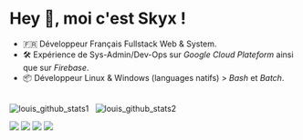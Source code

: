 <!-- <img align="right" src="https://github.com/abhisheknaiidu/abhisheknaiidu/blob/master/code.gif?raw=true" width="500" height="320"/> --> 

<h1>Hey 👋, moi c'est Skyx ! </h1> 

- 🇫🇷 Développeur Français Fullstack Web & System.
- 🛠️ Expérience de Sys-Admin/Dev-Ops sur _Google Cloud Plateform_ ainsi que sur _Firebase_.
- 📦 Développeur Linux & Windows (languages natifs) > _Bash_ et _Batch_.<br/><br/>

![louis_github_stats1](https://github-readme-stats.vercel.app/api?username=SkyX-ID-FR&show_icons=true&hide_border=true)&nbsp;&nbsp;
![louis_github_stats2](https://github-readme-stats-eight-theta.vercel.app/api/top-langs/?username=SkyX-ID-FR&layout=compact&langs_count=8&hide_border=true)

<p>
  <a href="https://github.com/SkyX-ID-FR" target="_blank"><img src="https://img.shields.io/badge/GitHub-100000?style=flate-square&logo=github&logoColor=white" /></a>
  <a href="https://open.spotify.com/user/1cyinrp22lgifg711zgvp68sv" target="_blank"><img src="https://img.shields.io/badge/Spotify-1ED760?&style=fflate-square&logo=spotify&logoColor=white"/></a>
  <a href="https://discord.gg/2Hh8zjvdZW" target="_blank"><img src="https://img.shields.io/badge/Discord-7289DA?style=flate-square&logo=discord&logoColor=white"/></a>
  <a href="mailto: skyx-fr@pm.me" target="_blank"><img src="https://img.shields.io/badge/Email-skyx--fr%40pm.me-red"/></a>
</p>
